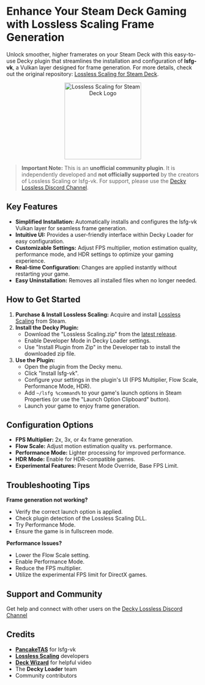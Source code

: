 # Enhance Your Steam Deck Gaming with Lossless Scaling Frame Generation

Unlock smoother, higher framerates on your Steam Deck with this easy-to-use Decky plugin that streamlines the installation and configuration of **lsfg-vk**, a Vulkan layer designed for frame generation.  For more details, check out the original repository:  [Lossless Scaling for Steam Deck](https://github.com/xXJSONDeruloXx/decky-lossless-scaling-vk).

<p align="center">
   <img src="assets/decky-lossless-logo.png" alt="Lossless Scaling for Steam Deck Logo" width="200"/>
</p>

> **Important Note:** This is an **unofficial community plugin**. It is independently developed and **not officially supported** by the creators of Lossless Scaling or lsfg-vk. For support, please use the [Decky Lossless Discord Channel](https://discord.gg/TwvHdVucC3).

## Key Features

*   **Simplified Installation:** Automatically installs and configures the lsfg-vk Vulkan layer for seamless frame generation.
*   **Intuitive UI:** Provides a user-friendly interface within Decky Loader for easy configuration.
*   **Customizable Settings:** Adjust FPS multiplier, motion estimation quality, performance mode, and HDR settings to optimize your gaming experience.
*   **Real-time Configuration:** Changes are applied instantly without restarting your game.
*   **Easy Uninstallation:** Removes all installed files when no longer needed.

## How to Get Started

1.  **Purchase & Install Lossless Scaling:** Acquire and install [Lossless Scaling](https://store.steampowered.com/app/993090/Lossless_Scaling/) from Steam.
2.  **Install the Decky Plugin:**
    *   Download the "Lossless Scaling.zip" from the [latest release](https://github.com/xXJSONDeruloXx/decky-lossless-scaling-vk/releases).
    *   Enable Developer Mode in Decky Loader settings.
    *   Use "Install Plugin from Zip" in the Developer tab to install the downloaded zip file.
3.  **Use the Plugin:**
    *   Open the plugin from the Decky menu.
    *   Click "Install lsfg-vk".
    *   Configure your settings in the plugin's UI (FPS Multiplier, Flow Scale, Performance Mode, HDR).
    *   Add `~/lsfg %command%` to your game's launch options in Steam Properties (or use the "Launch Option Clipboard" button).
    *   Launch your game to enjoy frame generation.

## Configuration Options

*   **FPS Multiplier:** 2x, 3x, or 4x frame generation.
*   **Flow Scale:** Adjust motion estimation quality vs. performance.
*   **Performance Mode:** Lighter processing for improved performance.
*   **HDR Mode:** Enable for HDR-compatible games.
*   **Experimental Features:** Present Mode Override, Base FPS Limit.

## Troubleshooting Tips

**Frame generation not working?**
*   Verify the correct launch option is applied.
*   Check plugin detection of the Lossless Scaling DLL.
*   Try Performance Mode.
*   Ensure the game is in fullscreen mode.

**Performance Issues?**
*   Lower the Flow Scale setting.
*   Enable Performance Mode.
*   Reduce the FPS multiplier.
*   Utilize the experimental FPS limit for DirectX games.

## Support and Community

Get help and connect with other users on the [Decky Lossless Discord Channel](https://discord.gg/TwvHdVucC3)

## Credits

*   **[PancakeTAS](https://github.com/PancakeTAS/lsfg-vk)** for lsfg-vk
*   **[Lossless Scaling](https://store.steampowered.com/app/993090/Lossless_Scaling/)** developers
*   **[Deck Wizard](https://www.youtube.com/@DeckWizard)** for helpful video
*   The **Decky Loader** team
*   Community contributors